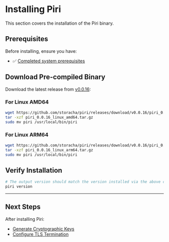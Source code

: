 # Installing Piri

This section covers the installation of the Piri binary.

## Prerequisites

Before installing, ensure you have:
- ✅ [Completed system prerequisites](./prerequisites.md)

## Download Pre-compiled Binary

Download the latest release from [v0.0.16](https://github.com/storacha/piri/releases/tag/v0.0.16):

### For Linux AMD64
```bash
wget https://github.com/storacha/piri/releases/download/v0.0.16/piri_0.0.16_linux_amd64.tar.gz
tar -xzf piri_0.0.16_linux_amd64.tar.gz
sudo mv piri /usr/local/bin/piri
```

### For Linux ARM64
```bash
wget https://github.com/storacha/piri/releases/download/v0.0.16/piri_0.0.16_linux_arm64.tar.gz
tar -xzf piri_0.0.16_linux_arm64.tar.gz
sudo mv piri /usr/local/bin/piri
```

## Verify Installation

```bash
# The output version should match the version installed via the above command
piri version
```

---

## Next Steps

After installing Piri:
- [Generate Cryptographic Keys](./key-generation.md)
- [Configure TLS Termination](./tls-termination.md)